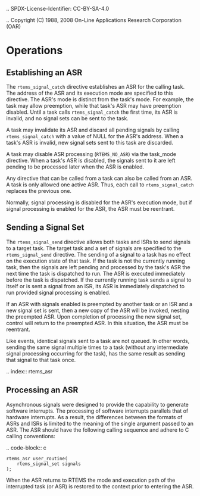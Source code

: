 .. SPDX-License-Identifier: CC-BY-SA-4.0

.. Copyright (C) 1988, 2008 On-Line Applications Research Corporation (OAR)

Operations
==========

Establishing an ASR
-------------------

The ``rtems_signal_catch`` directive establishes an ASR for the calling task.
The address of the ASR and its execution mode are specified to this directive.
The ASR's mode is distinct from the task's mode.  For example, the task may
allow preemption, while that task's ASR may have preemption disabled.  Until a
task calls ``rtems_signal_catch`` the first time, its ASR is invalid, and no
signal sets can be sent to the task.

A task may invalidate its ASR and discard all pending signals by calling
``rtems_signal_catch`` with a value of NULL for the ASR's address.  When a
task's ASR is invalid, new signal sets sent to this task are discarded.

A task may disable ASR processing (``RTEMS_NO_ASR``) via the task_mode
directive.  When a task's ASR is disabled, the signals sent to it are left
pending to be processed later when the ASR is enabled.

Any directive that can be called from a task can also be called from an ASR.  A
task is only allowed one active ASR.  Thus, each call to ``rtems_signal_catch``
replaces the previous one.

Normally, signal processing is disabled for the ASR's execution mode, but if
signal processing is enabled for the ASR, the ASR must be reentrant.

Sending a Signal Set
--------------------

The ``rtems_signal_send`` directive allows both tasks and ISRs to send signals
to a target task.  The target task and a set of signals are specified to the
``rtems_signal_send`` directive.  The sending of a signal to a task has no
effect on the execution state of that task.  If the task is not the currently
running task, then the signals are left pending and processed by the task's ASR
the next time the task is dispatched to run.  The ASR is executed immediately
before the task is dispatched.  If the currently running task sends a signal to
itself or is sent a signal from an ISR, its ASR is immediately dispatched to
run provided signal processing is enabled.

If an ASR with signals enabled is preempted by another task or an ISR and a new
signal set is sent, then a new copy of the ASR will be invoked, nesting the
preempted ASR.  Upon completion of processing the new signal set, control will
return to the preempted ASR.  In this situation, the ASR must be reentrant.

Like events, identical signals sent to a task are not queued.  In other words,
sending the same signal multiple times to a task (without any intermediate
signal processing occurring for the task), has the same result as sending that
signal to that task once.

.. index:: rtems_asr

Processing an ASR
-----------------

Asynchronous signals were designed to provide the capability to generate
software interrupts.  The processing of software interrupts parallels that of
hardware interrupts.  As a result, the differences between the formats of ASRs
and ISRs is limited to the meaning of the single argument passed to an ASR.
The ASR should have the following calling sequence and adhere to C calling
conventions:

.. code-block:: c

    rtems_asr user_routine(
        rtems_signal_set signals
    );

When the ASR returns to RTEMS the mode and execution path of the interrupted
task (or ASR) is restored to the context prior to entering the ASR.
